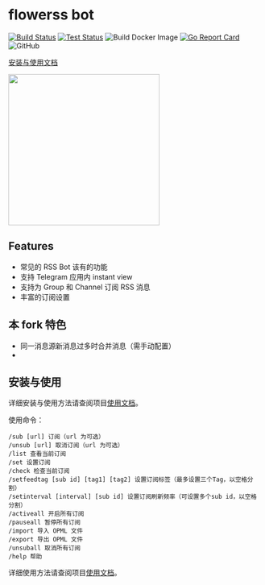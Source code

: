 # flowerss bot

[![Build Status](https://github.com/xos/rssbot/workflows/Release/badge.svg)](https://github.com/xos/rssbot/actions?query=workflow%3ARelease)
[![Test Status](https://github.com/xos/rssbot/workflows/Test/badge.svg)](https://github.com/xos/rssbot/actions?query=workflow%3ATest)
![Build Docker Image](https://github.com/xos/rssbot/workflows/Build%20Docker%20Image/badge.svg)
[![Go Report Card](https://goreportcard.com/badge/github.com/xos/rssbot)](https://goreportcard.com/report/github.com/xos/rssbot)
![GitHub](https://img.shields.io/github/license/xos/rssbot.svg)

[安装与使用文档](https://rssbot.now.sh/)  

<img src="https://github.com/rssflow/img/raw/master/images/rssflow_demo.gif" width = "300"/>

## Features

- 常见的 RSS Bot 该有的功能
- 支持 Telegram 应用内 instant view
- 支持为 Group 和 Channel 订阅 RSS 消息
- 丰富的订阅设置

## 本 fork 特色

- 同一消息源新消息过多时合并消息（需手动配置）
- 

## 安装与使用

详细安装与使用方法请查阅项目[使用文档](https://rssbot.now.sh/)。  

使用命令：

```
/sub [url] 订阅（url 为可选）
/unsub [url] 取消订阅（url 为可选）
/list 查看当前订阅
/set 设置订阅
/check 检查当前订阅
/setfeedtag [sub id] [tag1] [tag2] 设置订阅标签（最多设置三个Tag，以空格分割）
/setinterval [interval] [sub id] 设置订阅刷新频率（可设置多个sub id，以空格分割）
/activeall 开启所有订阅
/pauseall 暂停所有订阅
/import 导入 OPML 文件
/export 导出 OPML 文件
/unsuball 取消所有订阅
/help 帮助
```
详细使用方法请查阅项目[使用文档](https://rssbot.now.sh/#/usage)。 
